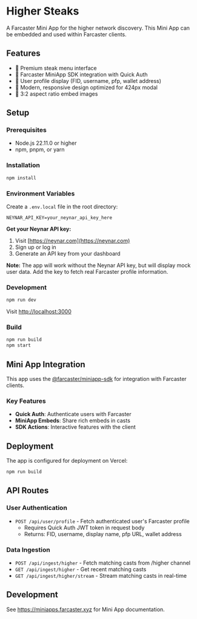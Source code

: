 # Higher Steaks

A Farcaster Mini App for the higher network discovery. This Mini App can be embedded and used within Farcaster clients.

## Features

- 🍖 Premium steak menu interface
- 🔐 Farcaster MiniApp SDK integration with Quick Auth
- 👤 User profile display (FID, username, pfp, wallet address)
- 🎨 Modern, responsive design optimized for 424px modal
- 📐 3:2 aspect ratio embed images

## Setup

### Prerequisites
- Node.js 22.11.0 or higher
- npm, pnpm, or yarn

### Installation

```bash
npm install
```

### Environment Variables

Create a `.env.local` file in the root directory:

```env
NEYNAR_API_KEY=your_neynar_api_key_here
```

**Get your Neynar API key:**
1. Visit [https://neynar.com](https://neynar.com)
2. Sign up or log in
3. Generate an API key from your dashboard

**Note:** The app will work without the Neynar API key, but will display mock user data. Add the key to fetch real Farcaster profile information.

### Development

```bash
npm run dev
```

Visit [http://localhost:3000](http://localhost:3000)

### Build

```bash
npm run build
npm start
```

## Mini App Integration

This app uses the [@farcaster/miniapp-sdk](https://github.com/farcasterxyz/miniapps) for integration with Farcaster clients.

### Key Features
- **Quick Auth**: Authenticate users with Farcaster
- **MiniApp Embeds**: Share rich embeds in casts
- **SDK Actions**: Interactive features with the client

## Deployment

The app is configured for deployment on Vercel:

```bash
npm run build
```

## API Routes

### User Authentication
- `POST /api/user/profile` - Fetch authenticated user's Farcaster profile
  - Requires Quick Auth JWT token in request body
  - Returns: FID, username, display name, pfp URL, wallet address

### Data Ingestion
- `POST /api/ingest/higher` - Fetch matching casts from /higher channel
- `GET /api/ingest/higher` - Get recent matching casts
- `GET /api/ingest/higher/stream` - Stream matching casts in real-time

## Development

See https://miniapps.farcaster.xyz for Mini App documentation.

